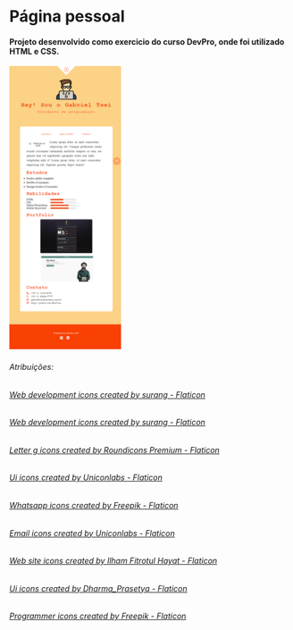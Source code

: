# Página pessoal

#### Projeto desenvolvido como exercicio do curso DevPro, onde foi utilizado HTML e CSS.

<img src="/imgs/preview_pgpessoal.png" width="200px"/>

###### Atribuições:

###### <a href="https://www.flaticon.com/free-icons/web-development" title="web development icons">Web development icons created by surang - Flaticon</a>

###### <a href="https://www.flaticon.com/free-icons/web-development" title="web development icons">Web development icons created by surang - Flaticon</a>

###### <a href="https://www.flaticon.com/free-icons/letter-g" title="letter g icons">Letter g icons created by Roundicons Premium - Flaticon</a>

###### <a href="https://www.flaticon.com/free-icons/ui" title="ui icons">Ui icons created by Uniconlabs - Flaticon</a>

###### <a href="https://www.flaticon.com/free-icons/whatsapp" title="whatsapp icons">Whatsapp icons created by Freepik - Flaticon</a>

###### <a href="https://www.flaticon.com/free-icons/email" title="email icons">Email icons created by Uniconlabs - Flaticon</a>

###### <a href="https://www.flaticon.com/free-icons/web-site" title="web site icons">Web site icons created by Ilham Fitrotul Hayat - Flaticon</a>

###### <a href="https://www.flaticon.com/free-icons/ui" title="ui icons">Ui icons created by Dharma_Prasetya - Flaticon</a>

###### <a href="https://www.flaticon.com/free-icons/programmer" title="programmer icons">Programmer icons created by Freepik - Flaticon</a>

#
